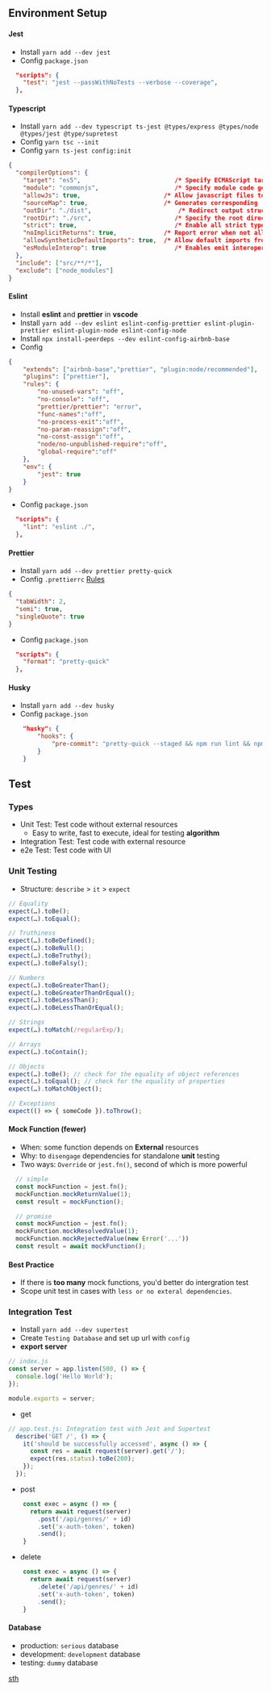 
## Environment Setup
#### Jest
- Install `yarn add --dev jest`
- Config `package.json`

```json
  "scripts": {
    "test": "jest --passWithNoTests --verbose --coverage",
  },
```
#### Typescript
- Install `yarn add --dev typescript ts-jest @types/express @types/node @types/jest @type/supretest`
- Config `yarn tsc --init`
- Config `yarn ts-jest config:init`
```json
{
  "compilerOptions": {
    "target": "es5",                          /* Specify ECMAScript target version: 'ES3' (default), 'ES5', 'ES2015', 'ES2016', 'ES2017', 'ES2018', 'ES2019' or 'ESNEXT'. */
    "module": "commonjs",                     /* Specify module code generation: 'none', 'commonjs', 'amd', 'system', 'umd', 'es2015', or 'ESNext'. */
    "allowJs": true,                       /* Allow javascript files to be compiled. */
    "sourceMap": true,                     /* Generates corresponding '.map' file. */
    "outDir": "./dist",                        /* Redirect output structure to the directory. */
    "rootDir": "./src",                       /* Specify the root directory of input files. Use to control the output directory structure with --outDir. */
    "strict": true,                           /* Enable all strict type-checking options. */
    "noImplicitReturns": true,             /* Report error when not all code paths in function return a value. */
    "allowSyntheticDefaultImports": true,  /* Allow default imports from modules with no default export. This does not affect code emit, just typechecking. */
    "esModuleInterop": true                   /* Enables emit interoperability between CommonJS and ES Modules via creation of namespace objects for all imports. Implies 'allowSyntheticDefaultImports'. */
  },
  "include": ["src/**/*"],
  "exclude": ["node_modules"]
}
```
#### Eslint
- Install **eslint** and **prettier** in **vscode**
- Install `yarn add --dev eslint eslint-config-prettier eslint-plugin-prettier eslint-plugin-node eslint-config-node`
- Install `npx install-peerdeps --dev eslint-config-airbnb-base`
- Config
```json
{
    "extends": ["airbnb-base","prettier", "plugin:node/recommended"],
    "plugins": ["prettier"],
    "rules": {
        "no-unused-vars": "off",
        "no-console": "off",
        "prettier/prettier": "error",
        "func-names":"off",
        "no-process-exit":"off",
        "no-param-reassign":"off",
        "no-const-assign":"off",
        "node/no-unpublished-require":"off",
        "global-require":"off"
    },
    "env": {
        "jest": true
    }
}
```

- Config `package.json`

```json
  "scripts": {
    "lint": "eslint ./",
  },
```

#### Prettier

- Install `yarn add --dev prettier pretty-quick`
- Config `.prettierrc` [Rules](https://prettier.io/docs/en/options.html)

```json
{
  "tabWidth": 2,
  "semi": true,
  "singleQuote": true
}
```

- Config `package.json`

```json
  "scripts": {
    "format": "pretty-quick"
  },
```

#### Husky

- Install `yarn add --dev husky`
- Config `package.json`

```json
	"husky": {
		"hooks": {
			"pre-commit": "pretty-quick --staged && npm run lint && npm run test"
		}
	}
```

## Test
### Types
- Unit Test: Test code without external resources
  - Easy to write, fast to execute, ideal for testing **algorithm**
- Integration Test: Test code with external resource
- e2e Test: Test code with UI

### Unit Testing
- Structure: `describe` > `it` > `expect`
```javascript
// Equality 
expect(…).toBe(); 
expect(…).toEqual();

// Truthiness 
expect(…).toBeDefined(); 
expect(…).toBeNull(); 
expect(…).toBeTruthy();
expect(…).toBeFalsy();

// Numbers 
expect(…).toBeGreaterThan(); 
expect(…).toBeGreaterThanOrEqual(); 
expect(…).toBeLessThan(); 
expect(…).toBeLessThanOrEqual();

// Strings 
expect(…).toMatch(/regularExp/);

// Arrays 
expect(…).toContain();

// Objects 
expect(…).toBe(); // check for the equality of object references 
expect(…).toEqual(); // check for the equality of properties 
expect(…).toMatchObject();

// Exceptions 
expect(() => { someCode }).toThrow();
```

#### Mock Function (fewer)
- When: some function depends on **External** resources
- Why: to `disengage` dependencies for standalone **unit** testing
- Two ways: `Override` or `jest.fn()`, second of which is more powerful

```javascript
  // simple
  const mockFunction = jest.fn();
  mockFunction.mockReturnValue(1);
  const result = mockFunction();
```

```javascript
  // promise
  const mockFunction = jest.fn();
  mockFunction.mockResolvedValue(1);
  mockFunction.mockRejectedValue(new Error('...'))
  const result = await mockFunction();
```

#### Best Practice
- If there is **too many** mock functions, you'd better do intergration test
- Scope unit test in cases with `less or no exteral dependencies`.

### Integration Test
- Install `yarn add --dev supertest`
- Create `Testing Database` and set up url with `config`
- **export server**
```javascript
// index.js
const server = app.listen(500, () => {
  console.log('Hello World');
});

module.exports = server;
```
- get
```javascript
// app.test.js: Integration test with Jest and Supertest
  describe('GET /', () => {
    it('should be successfully accessed', async () => {
      const res = await request(server).get('/');
      expect(res.status).toBe(200);
    });
  });
```
- post
```javascript
    const exec = async () => {
      return await request(server)
        .post('/api/genres/' + id)
        .set('x-auth-token', token)
        .send();
    }
```
- delete
```javascript
    const exec = async () => {
      return await request(server)
        .delete('/api/genres/' + id)
        .set('x-auth-token', token)
        .send();
    }
```

#### Database
- production: `serious` database
- development: `development` database
- testing: `dummy` database


[sth](https://medium.com/@qjli/how-to-mock-specific-module-function-in-jest-715e39a391f4)
